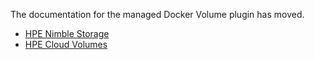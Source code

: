 The documentation for the managed Docker Volume plugin has moved.

* [HPE Nimble Storage](https://scod.hpedev.io/docker_volume_plugins/hpe_nimble_storage.html)
* [HPE Cloud Volumes](https://scod.hpedev.io/docker_volume_plugins/hpe_cloud_volumes.html)

